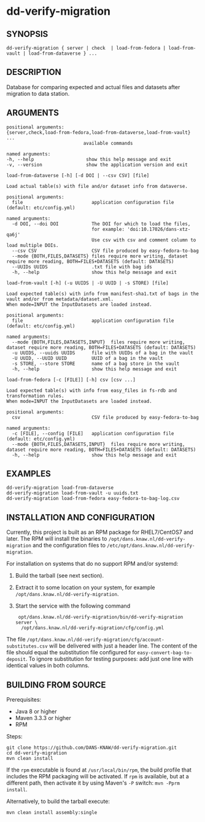 dd-verify-migration
===================

SYNOPSIS
--------

```text   
dd-verify-migration { server | check  | load-from-fedora | load-from-vault | load-from-dataverse } ...
```

DESCRIPTION
-----------

Database for comparing expected and actual files and datasets after migration to data station.


ARGUMENTS
---------
    
```text
positional arguments:
{server,check,load-from-fedora,load-from-dataverse,load-from-vault} ...
                            available commands

named arguments:      
-h, --help                   show this help message and exit
-v, --version                show the application version and exit

load-from-dataverse [-h] [-d DOI | --csv CSV] [file]

Load actual table(s) with file and/or dataset info from dataverse.

positional arguments:
  file                         application configuration file (default: etc/config.yml)

named arguments:      
  -d DOI, --doi DOI            The DOI for which to load the files,
                               for example: 'doi:10.17026/dans-xtz-qa6j'
                               Use csv with csv and comment column to load multiple DOIs.
  --csv CSV                    CSV file produced by easy-fedora-to-bag
  --mode {BOTH,FILES,DATASETS} files require more writing, dataset require more reading, BOTH=FILES+DATASETS (default: DATASETS)
  --UUIDs UUIDS                .txt file with bag ids
  -h, --help                   show this help message and exit

load-from-vault [-h] (-u UUIDS | -U UUID | -s STORE) [file]
   
Load expected table(s) with info from manifest-sha1.txt of bags in the vault and/or from metadata/dataset.xml.
When mode=INPUT the InputDatasets are loaded instead.

positional arguments:
  file                         application configuration file (default: etc/config.yml)

named arguments:     
  --mode {BOTH,FILES,DATASETS,INPUT}  files require more writing, dataset require more reading, BOTH=FILES+DATASETS (default: DATASETS)
  -u UUIDS, --uuids UUIDS      file with UUIDs of a bag in the vault
  -U UUID, --UUID UUID         UUID of a bag in the vault
  -s STORE, --store STORE      name of a bag store in the vault
  -h, --help                   show this help message and exit

load-from-fedora [-c [FILE]] [-h] csv [csv ...]

Load expected table(s) with info from easy_files in fs-rdb and transformation rules.
When mode=INPUT the InputDatasets are loaded instead.

positional arguments:
  csv                          CSV file produced by easy-fedora-to-bag

named arguments:
  -c [FILE], --config [FILE]   application configuration file (default: etc/config.yml)
  --mode {BOTH,FILES,DATASETS,INPUT}  files require more writing, dataset require more reading, BOTH=FILES+DATASETS (default: DATASETS)
  -h, --help                   show this help message and exit
```


EXAMPLES
--------

```text
dd-verify-migration load-from-dataverse
dd-verify-migration load-from-vault -u uuids.txt
dd-verify-migration load-from-fedora easy-fedora-to-bag-log.csv
```

INSTALLATION AND CONFIGURATION
------------------------------
Currently, this project is built as an RPM package for RHEL7/CentOS7 and later. The RPM will install the binaries to
`/opt/dans.knaw.nl/dd-verify-migration` and the configuration files to `/etc/opt/dans.knaw.nl/dd-verify-migration`. 

For installation on systems that do no support RPM and/or systemd:

1. Build the tarball (see next section).
2. Extract it to some location on your system, for example `/opt/dans.knaw.nl/dd-verify-migration`.
3. Start the service with the following command
        
        opt/dans.knaw.nl/dd-verify-migration/bin/dd-verify-migration server \
         /opt/dans.knaw.nl/dd-verify-migration/cfg/config.yml 
        

The file `/opt/dans.knaw.nl/dd-verify-migration/cfg/account-substitutes.csv` will be delivered with just a header line.
The content of the file should equal the substitution file configured for `easy-convert-bag-to-deposit`.
To ignore substitution for testing purposes: add just one line with identical values in both columns.

BUILDING FROM SOURCE
--------------------
Prerequisites:

* Java 8 or higher
* Maven 3.3.3 or higher
* RPM

Steps:
    
```text
git clone https://github.com/DANS-KNAW/dd-verify-migration.git
cd dd-verify-migration 
mvn clean install
```    

If the `rpm` executable is found at `/usr/local/bin/rpm`, the build profile that includes the RPM 
packaging will be activated. If `rpm` is available, but at a different path, then activate it by using
Maven's `-P` switch: `mvn -Pprm install`.

Alternatively, to build the tarball execute:

```text
mvn clean install assembly:single
```
